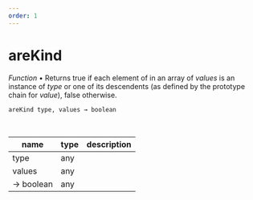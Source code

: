 ```yaml
---
order: 1
---
```

# areKind

_Function_ &bull; Returns true if each element of in an array of _values_ is an instance of _type_ or one of its descendents (as defined by the prototype chain for _value_), false otherwise.

<pre><code>areKind type, values &rarr; boolean</code></pre>
<br>

| name | type | description |
|------|------|-------------|
|type|any||
|values|any||
|&rarr; boolean|any||




